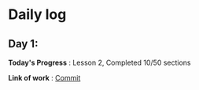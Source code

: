 # Daily log

## Day 1:
**Today's Progress** : Lesson 2, Completed 10/50 sections 

**Link of work** : [Commit](https://github.com/p-s-vishnu/udacity/commits?author=p-s-vishnu&since=2018-11-10&until=2018-11-11)
